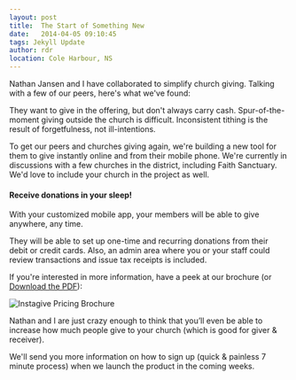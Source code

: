 ```yaml
---
layout: post
title:  The Start of Something New
date:   2014-04-05 09:10:45
tags: Jekyll Update
author: rdr
location: Cole Harbour, NS
---
```


Nathan Jansen and I have collaborated to simplify church giving. Talking with a few of our peers, here's what we've found:

They want to give in the offering, but don't always carry cash.
Spur-of-the-moment giving outside the church is difficult.
Inconsistent tithing is the result of forgetfulness, not ill-intentions.

To get our peers and churches giving again, we're building a new tool for them to give instantly online and from their mobile phone. We're currently in discussions with a few churches in the district, including Faith Sanctuary. We'd love to include your church in the project as well.

<!-- more -->


#### Receive donations in your sleep!
With your customized mobile app, your members will be able to give anywhere, any time.

They will be able to set up one-time and recurring donations from their debit or credit cards. Also, an admin area where you or your staff could review transactions and issue tax receipts is included.

If you're interested in more information, have a peek at our brochure (or [Download the PDF](https://instagive.io/resources/InstagiveBrochure.pdf "Download the PDF")):

![Instagive Pricing Brochure](https://instagive.io/imgs/Instagive.jpg "Instagive Pricing Brochure")

Nathan and I are just crazy enough to think that you’ll even be able to increase how much people give to your church (which is good for giver & receiver).

We'll send you more information on how to sign up (quick & painless 7 minute process) when we launch the product in the coming weeks.
